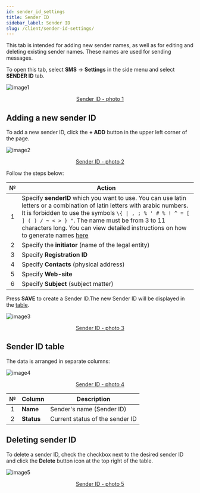 ```yaml
---
id: sender_id_settings
title: Sender ID
sidebar_label: Sender ID
slug: /client/sender-id-settings/
---
```


This tab is intended for adding new sender names, as well as for editing and deleting existing sender names. These names are used for sending messages.

To open this tab, select **SMS** → **Settings** in the side menu and select **SENDER ID** tab.

![image1](/img/en/client_settings_sender_id/image1.png "Sender ID") <center><u>Sender ID - photo 1</u></center>

## Adding a new sender ID

To add a new sender ID, click the **+ ADD** button in the upper left corner of the page.

![image2](/img/en/client_settings_sender_id/image2.png "Sender ID") <center><u>Sender ID - photo 2</u></center>

Follow the steps below:

|  №  | Action |
| :-: | ------ |
| 1 | Specify **senderID** which you want to use. You can use latin letters or a combination of latin letters with arabic numbers. It is forbidden to use the symbols `\{ \| , ; % ' # % ! ^ = [ ] ( ) / ~ < > } "`. The name must be from 3 to 11 characters long. You can view detailed instructions on how to generate names [here](../../general/create_sender_id.md) |
| 2 | Specify the **initiator** (name of the legal entity) |
| 3 | Specify **Registration ID** |
| 4 | Specify **Contacts** (physical address) |
| 5 | Specify **Web-site** |
| 6 | Specify **Subject** (subject matter) |

Press **SAVE** to create a Sender ID.The new Sender ID will be displayed in the [table](#sender-id-table).

![image3](/img/en/client_settings_sender_id/image3.png "Sender ID") <center><u>Sender ID - photo 3</u></center>

## Sender ID table

The data is arranged in separate columns:

![image4](/img/en/client_settings_sender_id/image4.png "Sender ID") <center><u>Sender ID - photo 4</u></center>

|  №  | Column | Description |
| :-: | ------ | ----------- |
| 1 | **Name** | Sender's name (Sender ID) |
| 2 | **Status** | Current status of the sender ID |

## Deleting sender ID

To delete a sender ID, check the checkbox next to the desired sender ID and click the **Delete** button icon at the top right of the table.

![image5](/img/en/client_settings_sender_id/image5.png "Sender ID") <center><u>Sender ID - photo 5</u></center>
